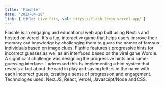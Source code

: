 ```yaml
---
title: 'Flashle'
date: '2023-04-28'
link: { title: Live Site, val: https://flash-lemon.vercel.app/ }
---
```


Flashle is an engaging and educational web app built using Next.js and hosted on Vercel. It's a fun, interactive game that helps users improve their memory and knowledge by challenging them to guess the names of famous individuals based on image clues. Flashle features a progressive hints for incorrect guesses as well as an interfaced based on the viral game Wordle. A significant challenge was designing the progressive hints and name-guessing interface. I addressed this by implementing a hint system that reveals a fact about the card in play and saving letters in the name with each incorrect guess, creating a sense of progression and engagement.
Technologies used: Next.JS, React, Vercel, Javascript/Node and CSS.

